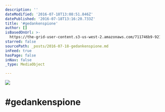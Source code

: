 ```yaml
---
description: ''
dateModified: '2016-07-18T13:08:51.846Z'
datePublished: '2016-07-18T13:16:20.733Z'
title: '#gedankenspione'
author: []
isBasedOnUrl: >-
  https://the-grid-user-content.s3-us-west-2.amazonaws.com/711746b9-9210-4b4f-9449-8c79030c05cb.jpg
starred: false
sourcePath: _posts/2016-07-18-gedankenspione.md
inFeed: true
hasPage: false
inNav: false
_type: MediaObject

---
```

![](https://the-grid-user-content.s3-us-west-2.amazonaws.com/711746b9-9210-4b4f-9449-8c79030c05cb.jpg)

# \#gedankenspione